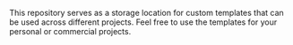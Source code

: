 This repository serves as a storage location for custom templates that can be used across different projects.
 Feel free to use the templates for your personal or commercial projects.
